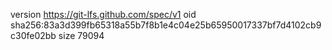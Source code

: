 version https://git-lfs.github.com/spec/v1
oid sha256:83a3d399fb65318a55b7f8b1e4c04e25b65950017337bf7d4102cb9c30fe02bb
size 79094
